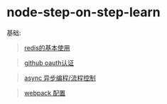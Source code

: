 # node-step-on-step-learn

基础:
> [redis的基本使用](https://github.com/wuyuedefeng/node-step-on-step-learn/tree/master/baseModuleUseDemo/redisDemo)

> [github oauth认证](https://github.com/wuyuedefeng/node-step-on-step-learn/tree/master/baseModuleUseDemo/githubOauthDemo)

> [async 异步编程/流程控制](https://github.com/wuyuedefeng/node-step-on-step-learn/tree/master/baseModuleUseDemo/asyncDemo)

> [webpack 配置](https://github.com/wuyuedefeng/node-step-on-step-learn/tree/master/baseModuleUseDemo/webpackDemo)

